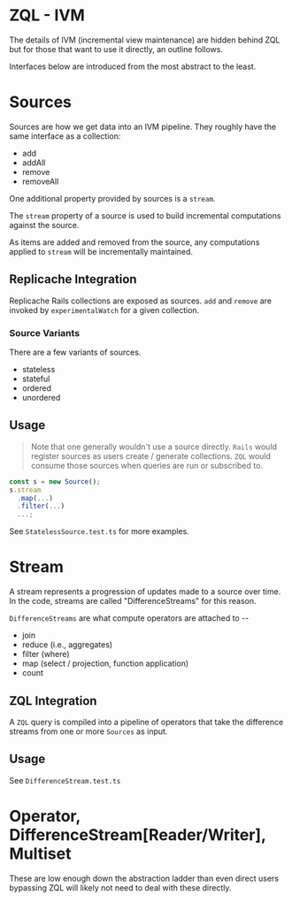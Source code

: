 # ZQL - IVM

The details of IVM (incremental view maintenance) are hidden behind ZQL but for those that want to use it
directly, an outline follows.

Interfaces below are introduced from the most abstract to the least.

# Sources

Sources are how we get data into an IVM pipeline. They roughly have the same
interface as a collection:

- add
- addAll
- remove
- removeAll

One additional property provided by sources is a `stream`.

The `stream` property of a source is used to build incremental computations against the source.

As items are added and removed from the source, any computations applied to
`stream` will be incrementally maintained.

## Replicache Integration

Replicache Rails collections are exposed as sources. `add` and `remove` are invoked by `experimentalWatch` for a given collection.

### Source Variants

There are a few variants of sources.

- stateless
- stateful
- ordered
- unordered

## Usage

> Note that one generally wouldn't use a source directly. `Rails` would register sources as users create / generate collections. `ZQL` would consume those sources when queries are run or subscribed to.

```ts
const s = new Source();
s.stream
  .map(...)
  .filter(...)
  ...;
```

See `StatelessSource.test.ts` for more examples.

# Stream

A stream represents a progression of updates made to a source over time. In the code, streams are called "DifferenceStreams" for this reason.

`DifferenceStreams` are what compute operators are attached to --

- join
- reduce (i.e., aggregates)
- filter (where)
- map (select / projection, function application)
- count

## ZQL Integration

A `ZQL` query is compiled into a pipeline of operators that take the difference streams from one or more `Sources` as input.

## Usage

See `DifferenceStream.test.ts`

# Operator, DifferenceStream[Reader/Writer], Multiset

These are low enough down the abstraction ladder than even direct users bypassing ZQL will likely not need to deal with these directly.
